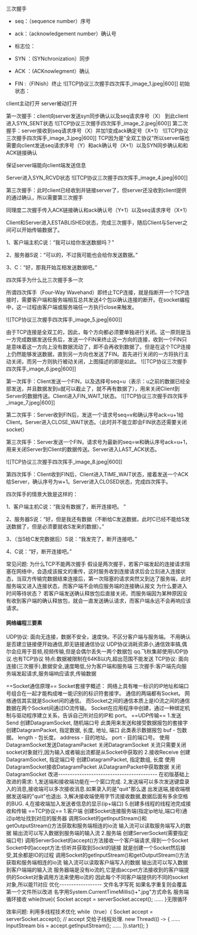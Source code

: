 三次握手

-   seq：（sequence number）序号
-   ack：（acknowledgement number）确认号
-   标志位：

-   SYN ：(SYNchronization）同步
-   ACK ：(ACKnowlegment）确认
-   FIN :（FINish）终止
![[TCP协议三次握手四次挥手_image_1.jpeg|600]]
初始状态：

client主动打开 server被动打开

第一次握手：client向server发送syn同步确认以及seq请求序号（X） 到此client进入SYN_SENT状态
![[TCP协议三次握手四次挥手_image_2.jpeg|600]]
第二次握手：server接收到seq请求序号（X）并加1变成ack确定号（X+1）
![[TCP协议三次握手四次挥手_image_3.jpeg|600]]
TCP因为是”全双工协议“所以server端也需要向client发送seq请求序号（Y）和ack确认号（X+1）以及SYN同步确认和和ACK链接确认

保证server端能向client端发送信息

Server进入SYN_RCVD状态
![[TCP协议三次握手四次挥手_image_4.jpeg|600]]

第三次握手：此时client已经收到并链接server了，但server还没收到client提供的通过确认，所以需要第三次握手

同理度二次握手传入ACK链接确认和ack确认号（Y+1）以及seq请求序号（X+1）

  

Client和Server进入ESTABLISHED状态，完成三次握手，随后Client与Server之间可以开始传输数据了。

1、客户端主机C说：“我可以给你发送数据吗？”

2、服务器S说：“可以的，不过我可能也会给你发送数据。”

3、C：“好，那我开始互相发送数据吧。”

  

四次挥手为什么比三次握手多一次

所谓四次挥手（Four-Way Wavehand）即终止TCP连接，就是指断开一个TCP连接时，需要客户端和服务端相互总共发送4个包以确认连接的断开。在socket编程中，这一过程由客户端或服务端任一方执行close来触发。

  ![[TCP协议三次握手四次挥手_image_5.jpeg|600]]

由于TCP连接是全双工的，因此，每个方向都必须要单独进行关闭。这一原则是当一方完成数据发送任务后，发送一个FIN来终止这一方向的连接，收到一个FIN只是意味着这一方向上没有数据流动了，即不会再收到数据了。但是在这个TCP连接上仍然能够发送数据，直到另一方向也发送了FIN。首先进行关闭的一方将执行主动关闭，而另一方则执行被动关闭，上图描述的即是如此。
![[TCP协议三次握手四次挥手_image_6.jpeg|600]]
  

第一次挥手：Client发送一个FIN，以及选择号seq=u（表示：u之前的数据已经全部发送，并且数据发到u就可以截止了，就不再有数据了），用来关闭Client到Server的数据传送。Client进入FIN_WAIT_1状态。
![[TCP协议三次握手四次挥手_image_7.jpeg|600]]


  

第二次挥手：Server收到FIN后，发送一个请求号seq=v和确认序号ack=u+1给Client。Server进入CLOSE_WAIT状态。（此时并不能立即会FIN状态还需要关闭socket）

第三次挥手：Server发送一个FIN，请求号为最新的seq=w和确认序号ack=u+1，用来关闭Server到Client的数据传送。Server进入LAST_ACK状态。

![[TCP协议三次握手四次挥手_image_8.jpeg|600]]
  

第四次挥手：Client收到FIN后，Client进入TIME_WAIT状态，接着发送一个ACK给Server，确认序号为w+1。Server进入CLOSED状态，完成四次挥手。

  

  

  

四次挥手的情景大致是这样的：

1、客户端主机C说：“我没有数据了，断开连接吧。 ”

2、服务器S说：“好，但是我还有数据（不断给C发送数据，此时C已经不能给S发送数据了，但是必须要就收S发来的数据）。”

3、（当S给C发完数据后）S说：“我发完了，断开连接吧。”

4、C说：“好，断开连接吧。”


常见问题:
为什么TCP不能两次握手
	假设是两次握手，若客户端发起的连接请求阻塞在网络中，会造成该报文的重传，这时服务收到连接请求后会立刻进入连接状态，当双方传输完数据结束连接后，第一次阻塞的请求突然又到达了服务端，此时服务端又进入连接状态，而客户端不会响应服务端的连接确认报文
为什么要进入时间等待状态？
	若客户端发送确认释放包后直接关闭，而服务端因为某种原因没有收到客户端的确认释放包，就会一直发送确认请求，而客户端永远不会再响应该请求。


#### 网络编程三要素
UDP协议:
面向无连接，数据不安全，速度快。不区分客户端与服务端。
不用确认是否建立链接便开始通信,即无链接通信协议
UDP协议消耗资源小,通信效率搞,偶尔会应用于音频,视频传输,但是会偶尔丢失一两个数据包
qq.飞秋集邮使用UDP协议.也有TCP协议
特点:数据被限制在64KB以内,超出范围不能发送
TCP协议:
面向连接(三次握手),数据安全,速度略低,分为客户端和服务端
三次握手:客户端先向服务端发起请求,服务端响应请求,传输数据

==Socket通信原理==
Socket套接字概述：
网络上具有唯一标识的IP地址和端口号组合在一起才能构成唯一能识别的标识符套接字。
通信的两端都有Socket。
网络通信其实就是Socket间的通信。
而Socket之间的通信本质上是IO流之间的通信
数据在两个Socket间通过IO流传输。
Socket在应用程序中创建，通过一种绑定机制与驱动程序建立关系，告诉自己所对应的IP和
port。
==UDP传输==
1.发送Send
创建DatagramSocket, 随机端口号
此类用来发送和接受数据报包的套接字
创建DatagramPacket, 指定数据, 长度, 地址, 端口
此类表示数据报包
buf - 包数据。
length - 包长度。
address - 目的地址。
port - 目的端口号。
使用DatagramSocket发送DatagramPacket
关闭DatagramSocket
关流只需要关闭socket对象就行,因为输入或者输出流都是从Socket中获取的
2.接收Receive
创建DatagramSocket, 指定端口号
创建DatagramPacket, 指定数组, 长度
使用DatagramSocket接收DatagramPacket
从DatagramPacket中获取数据
关闭DatagramSocket
改进------------------------------------------
在初版基础上改进的需求:
1,发送端和接收端功能在一个窗口完成.
2,发送端可以多次发送键盘录入的消息,接收端可以多次接收消息.如果录入的是"quit"那么退
出发送端,接收端根据发送端的"quit"也退出.
3,解决接收端使用字节流接收数据,数据后面有多余空格的BUG.
4,在接收端加入发送者信息的显示(ip+端口)
5.创建多线程的线程池完成接收和传输
==TCP协议==
1.客户端
创建Socket连接服务端(指定ip地址,端口号)通过ip地址找到对应的服务器
调用Socket的getInputStream()和getOutputStream()方法获取和服务端相连的io流
输入流可以读取服务端写入的数据
输出流可以写入数据到服务端的输入流
2.服务端
创建ServerSocket(需要指定端口号)
调用ServerSocket的accept()方法接收一个客户端请求,得到一个Socket
Socket中的accept方法:侦听并获取到Sockt的链接
就是创建一个Socket然后接受,其余都是IO的过程
调用Socket的getInputStream()和getOutputStream()方法获取和服务端相连的io流
输入流可以读取客户端写入的数据
输出流可以写入数据到客户端端的输入流
服务器端是没有io流的,它是由accpet方法接收到的客户端提供的Socket对象调用方法来使用io流的
因此每个不同客户端提供的不同的socket对象,所以能11对应
优化------------------
文件名字写死
如果名字重复则会覆盖第一个文件所以改进
名字用System.CurrentTimeMillis()+".jpg"方式命名
服务端循环接收
whle(true){
Socket accept = serverSocket.accept();
......
}无限循环

效率问题:
利用多线程技术优化
while（true）{
Socket accept = serverSocket.accept();
// accept 交给子线程处理.
new Thread(() ‐> {
......
InputStream bis = accept.getInputStream();
......
}).start();
}